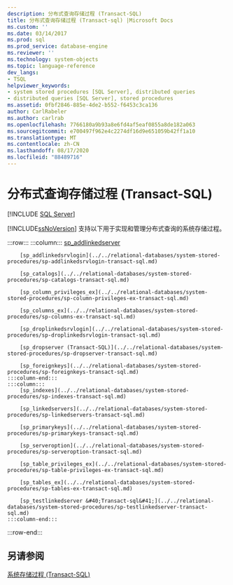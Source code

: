 ```yaml
---
description: 分布式查询存储过程 (Transact-SQL)
title: 分布式查询存储过程 (Transact-sql) |Microsoft Docs
ms.custom: ''
ms.date: 03/14/2017
ms.prod: sql
ms.prod_service: database-engine
ms.reviewer: ''
ms.technology: system-objects
ms.topic: language-reference
dev_langs:
- TSQL
helpviewer_keywords:
- system stored procedures [SQL Server], distributed queries
- distributed queries [SQL Server], stored procedures
ms.assetid: 0fbf2846-885e-4de2-b552-f6453c3ca136
author: CarlRabeler
ms.author: carlrab
ms.openlocfilehash: 7766180a9b93a8e6fd4af5eaf0855a8de182a063
ms.sourcegitcommit: e700497f962e4c2274df16d9e651059b42ff1a10
ms.translationtype: MT
ms.contentlocale: zh-CN
ms.lasthandoff: 08/17/2020
ms.locfileid: "88489716"
---
```

# <a name="distributed-queries-stored-procedures-transact-sql"></a>分布式查询存储过程 (Transact-SQL)
[!INCLUDE [SQL Server](../../includes/applies-to-version/sqlserver.md)]

  [!INCLUDE[ssNoVersion](../../includes/ssnoversion-md.md)] 支持以下用于实现和管理分布式查询的系统存储过程。  

:::row:::
    :::column:::
        [sp_addlinkedserver](../../relational-databases/system-stored-procedures/sp-addlinkedserver-transact-sql.md)

        [sp_addlinkedsrvlogin](../../relational-databases/system-stored-procedures/sp-addlinkedsrvlogin-transact-sql.md)

        [sp_catalogs](../../relational-databases/system-stored-procedures/sp-catalogs-transact-sql.md)

        [sp_column_privileges_ex](../../relational-databases/system-stored-procedures/sp-column-privileges-ex-transact-sql.md)

        [sp_columns_ex](../../relational-databases/system-stored-procedures/sp-columns-ex-transact-sql.md)

        [sp_droplinkedsrvlogin](../../relational-databases/system-stored-procedures/sp-droplinkedsrvlogin-transact-sql.md)

        [sp_dropserver (Transact-SQL)](../../relational-databases/system-stored-procedures/sp-dropserver-transact-sql.md)

        [sp_foreignkeys](../../relational-databases/system-stored-procedures/sp-foreignkeys-transact-sql.md)
    :::column-end:::
    :::column:::
        [sp_indexes](../../relational-databases/system-stored-procedures/sp-indexes-transact-sql.md)

        [sp_linkedservers](../../relational-databases/system-stored-procedures/sp-linkedservers-transact-sql.md)

        [sp_primarykeys](../../relational-databases/system-stored-procedures/sp-primarykeys-transact-sql.md)

        [sp_serveroption](../../relational-databases/system-stored-procedures/sp-serveroption-transact-sql.md)

        [sp_table_privileges_ex](../../relational-databases/system-stored-procedures/sp-table-privileges-ex-transact-sql.md)

        [sp_tables_ex](../../relational-databases/system-stored-procedures/sp-tables-ex-transact-sql.md)

        [sp_testlinkedserver &#40;Transact-sql&#41;](../../relational-databases/system-stored-procedures/sp-testlinkedserver-transact-sql.md)
    :::column-end:::
:::row-end:::

## <a name="see-also"></a>另请参阅  
 [系统存储过程 (Transact-SQL)](../../relational-databases/system-stored-procedures/system-stored-procedures-transact-sql.md)  
  
  
